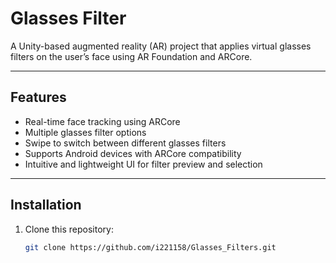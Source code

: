 # Glasses Filter

A Unity-based augmented reality (AR) project that applies virtual glasses filters on the user’s face using AR Foundation and ARCore.

---

## Features

- Real-time face tracking using ARCore
- Multiple glasses filter options
- Swipe to switch between different glasses filters
- Supports Android devices with ARCore compatibility
- Intuitive and lightweight UI for filter preview and selection

---

## Installation

1. Clone this repository:
   ```bash
   git clone https://github.com/i221158/Glasses_Filters.git
